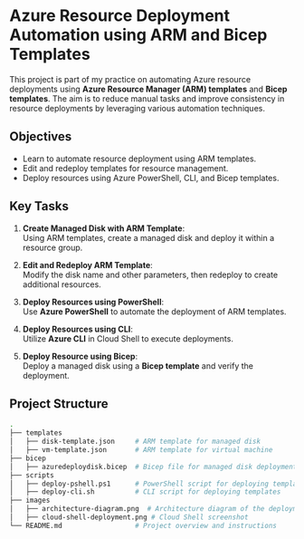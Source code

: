 # Azure Resource Deployment Automation using ARM and Bicep Templates

This project is part of my practice on automating Azure resource deployments using **Azure Resource Manager (ARM) templates** and **Bicep templates**. The aim is to reduce manual tasks and improve consistency in resource deployments by leveraging various automation techniques.

## Objectives
- Learn to automate resource deployment using ARM templates.
- Edit and redeploy templates for resource management.
- Deploy resources using Azure PowerShell, CLI, and Bicep templates.
  
## Key Tasks
1. **Create Managed Disk with ARM Template**:  
   Using ARM templates, create a managed disk and deploy it within a resource group.
   
2. **Edit and Redeploy ARM Template**:  
   Modify the disk name and other parameters, then redeploy to create additional resources.
   
3. **Deploy Resources using PowerShell**:  
   Use **Azure PowerShell** to automate the deployment of ARM templates.
   
4. **Deploy Resources using CLI**:  
   Utilize **Azure CLI** in Cloud Shell to execute deployments.
   
5. **Deploy Resource using Bicep**:  
   Deploy a managed disk using a **Bicep template** and verify the deployment.

## Project Structure

```bash
.
├── templates
│   ├── disk-template.json     # ARM template for managed disk
│   ├── vm-template.json       # ARM template for virtual machine
├── bicep
│   ├── azuredeploydisk.bicep  # Bicep file for managed disk deployment
├── scripts
│   ├── deploy-pshell.ps1      # PowerShell script for deploying templates
│   ├── deploy-cli.sh          # CLI script for deploying templates
├── images
│   ├── architecture-diagram.png  # Architecture diagram of the deployment
│   ├── cloud-shell-deployment.png # Cloud Shell screenshot
└── README.md                  # Project overview and instructions
